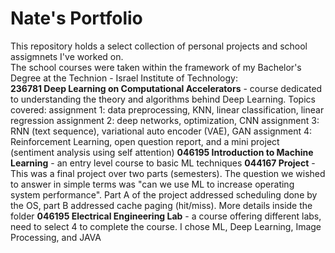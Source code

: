 # Nate's Portfolio
This repository holds a select collection of personal projects and school assigmnets I've worked on.  
The school courses were taken within the framework of my Bachelor's Degree at the Technion - Israel Institute of Technology:  
**236781 Deep Learning on Computational Accelerators** - course dedicated to understanding the theory and algorithms behind Deep Learning. Topics covered:
assignment 1: data preprocessing, KNN, linear classification, linear regression
assignment 2: deep networks, optimization, CNN
assignment 3: RNN (text sequence), variational auto encoder (VAE), GAN
assignment 4: Reinforcement Learning, open question report, and a mini project (sentiment analysis using self attention)
**046195 Introduction to Machine Learning** - an entry level course to basic ML techniques
**044167 Project** - This was a final project over two parts (semesters). The question we wished to answer in simple terms was "can we use ML to increase operating system performance". Part A of the project addressed scheduling done by the OS, part B addressed cache paging (hit/miss). More details inside the folder
**046195 Electrical Engineering Lab** - a course offering different labs, need to select 4 to complete the course. I chose ML, Deep Learning, Image Processing, and JAVA

